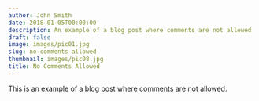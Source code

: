 ```yaml
---
author: John Smith
date: 2018-01-05T00:00:00
description: An example of a blog post where comments are not allowed
draft: false
image: images/pic01.jpg
slug: no-comments-allowed
thumbnail: images/pic08.jpg
title: No Comments Allowed
---
```

This is an example of a blog post where comments are not allowed.